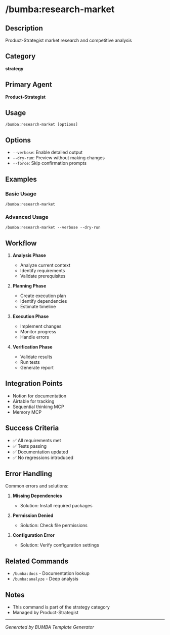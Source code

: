 # /bumba:research-market

## Description
Product-Strategist market research and competitive analysis

## Category
**strategy**

## Primary Agent
**Product-Strategist**

## Usage
```
/bumba:research-market [options]
```

## Options
- `--verbose`: Enable detailed output
- `--dry-run`: Preview without making changes
- `--force`: Skip confirmation prompts

## Examples

### Basic Usage
```
/bumba:research-market
```

### Advanced Usage
```
/bumba:research-market --verbose --dry-run
```

## Workflow

1. **Analysis Phase**
   - Analyze current context
   - Identify requirements
   - Validate prerequisites

2. **Planning Phase**
   - Create execution plan
   - Identify dependencies
   - Estimate timeline

3. **Execution Phase**
   - Implement changes
   - Monitor progress
   - Handle errors

4. **Verification Phase**
   - Validate results
   - Run tests
   - Generate report

## Integration Points

- Notion for documentation
- Airtable for tracking
- Sequential thinking MCP
- Memory MCP

## Success Criteria

- ✅ All requirements met
- ✅ Tests passing
- ✅ Documentation updated
- ✅ No regressions introduced

## Error Handling

Common errors and solutions:

1. **Missing Dependencies**
   - Solution: Install required packages
   
2. **Permission Denied**
   - Solution: Check file permissions
   
3. **Configuration Error**
   - Solution: Verify configuration settings

## Related Commands

- `/bumba:docs` - Documentation lookup
- `/bumba:analyze` - Deep analysis

## Notes

- This command is part of the strategy category
- Managed by Product-Strategist


---
*Generated by BUMBA Template Generator*
